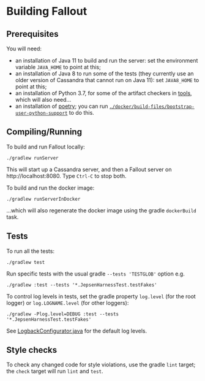 # Building Fallout

## Prerequisites

You will need:

* an installation of Java 11 to build and run the server: set the environment variable `JAVA_HOME` to point at this;
* an installation of Java 8 to run some of the tests (they currently use an older version of Cassandra that cannot run on Java 11): set `JAVA8_HOME` to point at this;
* an installation of Python 3.7, for some of the artifact checkers in [tools](tools), which will also need...
* an installation of [poetry](https://python-poetry.org/); you can run [`./docker/build-files/bootstrap-user-python-support`](docker/build-files/bootstrap-user-python-support) to do this.

## Compiling/Running

To build and run Fallout locally:

```
./gradlew runServer
```

This will start up a Cassandra server, and then a Fallout server on http://localhost:8080.  Type `Ctrl-C` to stop both.

To build and run the docker image:

```
./gradlew runServerInDocker
```

...which will also regenerate the docker image using the gradle `dockerBuild` task.

## Tests

To run all the tests:

```
./gradlew test
```

Run specific tests with the usual gradle `--tests 'TESTGLOB'` option e.g.

```
./gradlew :test --tests '*.JepsenHarnessTest.testFakes'
```

To control log levels in tests, set the gradle property `log.level` (for the root logger) or `log.LOGNAME.level` (for other loggers):

```
./gradlew -Plog.level=DEBUG :test --tests '*.JepsenHarnessTest.testFakes'
```

See [LogbackConfigurator.java](src/test/java/com/datastax/fallout/LogbackConfigurator.java) for the default log levels.

## Style checks

To check any changed code for style violations, use the gradle `lint` target; the `check` target will run `lint` and `test`.
